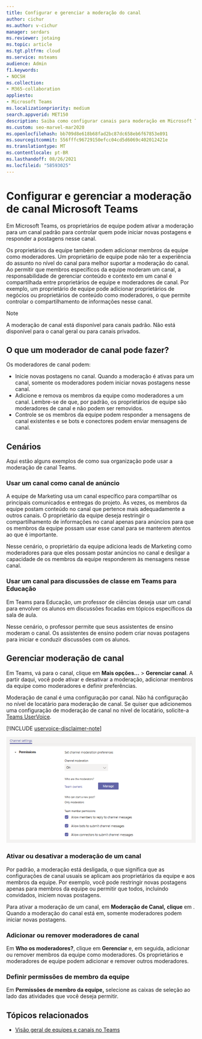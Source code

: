 ```yaml
---
title: Configurar e gerenciar a moderação do canal
author: cichur
ms.author: v-cichur
manager: serdars
ms.reviewer: jotaing
ms.topic: article
ms.tgt.pltfrm: cloud
ms.service: msteams
audience: Admin
f1.keywords:
- NOCSH
ms.collection:
- M365-collaboration
appliesto:
- Microsoft Teams
ms.localizationpriority: medium
search.appverid: MET150
description: Saiba como configurar canais para moderação em Microsoft Teams, incluindo como adicionar membros da equipe como moderadores de canal.
ms.custom: seo-marvel-mar2020
ms.openlocfilehash: bb709d8e618b68fad2bc87dc658eb6f67853e891
ms.sourcegitcommit: 556fffc96729150efcc04cd5d6069c402012421e
ms.translationtype: MT
ms.contentlocale: pt-BR
ms.lasthandoff: 08/26/2021
ms.locfileid: "58593025"
---
```

# <a name="set-up-and-manage-channel-moderation-in-microsoft-teams"></a>Configurar e gerenciar a moderação de canal Microsoft Teams

Em Microsoft Teams, os proprietários de equipe podem ativar a moderação para um canal padrão para controlar quem pode iniciar novas postagens e responder a postagens nesse canal.

Os proprietários da equipe também podem adicionar membros da equipe como moderadores. Um proprietário de equipe pode não ter a experiência do assunto no nível do canal para melhor suportar a moderação do canal. Ao permitir que membros específicos da equipe moderam um canal, a responsabilidade de gerenciar conteúdo e contexto em um canal é compartilhada entre proprietários de equipe e moderadores de canal. Por exemplo, um proprietário de equipe pode adicionar proprietários de negócios ou proprietários de conteúdo como moderadores, o que permite controlar o compartilhamento de informações nesse canal.

> [!NOTE]
> A moderação de canal está disponível para canais padrão. Não está disponível para o canal geral ou para canais privados.

## <a name="what-can-a-channel-moderator-do"></a>O que um moderador de canal pode fazer?

Os moderadores de canal podem:

- Inicie novas postagens no canal. Quando a moderação é ativas para um canal, somente os moderadores podem iniciar novas postagens nesse canal.
- Adicione e remova os membros da equipe como moderadores a um canal. Lembre-se de que, por padrão, os proprietários de equipe são moderadores de canal e não podem ser removidos.
- Controle se os membros da equipe podem responder a mensagens de canal existentes e se bots e conectores podem enviar mensagens de canal.

## <a name="scenarios"></a>Cenários

Aqui estão alguns exemplos de como sua organização pode usar a moderação de canal Teams.

### <a name="use-a-channel-as-an-announcement-channel"></a>Usar um canal como canal de anúncio

A equipe de Marketing usa um canal específico para compartilhar os principais comunicados e entregas do projeto. Às vezes, os membros da equipe postam conteúdo no canal que pertence mais adequadamente a outros canais. O proprietário da equipe deseja restringir o compartilhamento de informações no canal apenas para anúncios para que os membros da equipe possam usar esse canal para se manterem atentos ao que é importante.

Nesse cenário, o proprietário da equipe adiciona leads de Marketing como moderadores para que eles possam postar anúncios no canal e desligar a capacidade de os membros da equipe responderem às mensagens nesse canal.

### <a name="use-a-channel-for-class-discussions-in-teams-for-education"></a>Usar um canal para discussões de classe em Teams para Educação

Em Teams para Educação, um professor de ciências deseja usar um canal para envolver os alunos em discussões focadas em tópicos específicos da sala de aula.

Nesse cenário, o professor permite que seus assistentes de ensino moderam o canal. Os assistentes de ensino podem criar novas postagens para iniciar e conduzir discussões com os alunos.

## <a name="manage-channel-moderation"></a>Gerenciar moderação de canal

Em Teams, vá para o canal, clique em **Mais opções...**  >  **Gerenciar canal**. A partir daqui, você pode ativar e desativar a moderação, adicionar membros da equipe como moderadores e definir preferências.

Moderação de canal é uma configuração por canal. Não há configuração no nível de locatário para moderação de canal. Se quiser que adicionemos uma configuração de moderação de canal no nível de locatário, solicite-a [Teams UserVoice](https://microsoftteams.uservoice.com/).

[!INCLUDE [uservoice-disclaimer-note](includes/uservoice-disclaimer-note.md)]

![preferências para managing-channel-moderation-in-teams](media/manage-channel-moderation-in-teams-preferences.png)

### <a name="turn-on-or-turn-off-moderation-for-a-channel"></a>Ativar ou desativar a moderação de um canal

Por padrão, a moderação está desligada, o que significa que as configurações de canal usuais se aplicam aos proprietários da equipe e aos membros da equipe. Por exemplo, você pode restringir novas postagens apenas para membros da equipe ou permitir que todos, incluindo convidados, iniciem novas postagens.

Para ativar a moderação de um canal, em **Moderação de Canal,** **clique** em . Quando a moderação do canal está em, somente moderadores podem iniciar novas postagens. 

### <a name="add-or-remove-channel-moderators"></a>Adicionar ou remover moderadores de canal

Em **Who os moderadores?**, clique em **Gerenciar** e, em seguida, adicionar ou remover membros da equipe como moderadores. Os proprietários e moderadores de equipe podem adicionar e remover outros moderadores.  

### <a name="set-team-member-permissions"></a>Definir permissões de membro da equipe

Em **Permissões de membro da equipe,** selecione as caixas de seleção ao lado das atividades que você deseja permitir.

## <a name="related-topics"></a>Tópicos relacionados

- [Visão geral de equipes e canais no Teams](teams-channels-overview.md)
